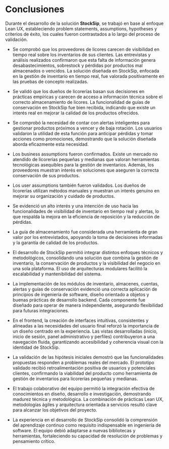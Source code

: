# Conclusiones #

Durante el desarrollo de la solución **StockSip**, se trabajó en base al enfoque Lean UX, estableciendo problem statements, assumptions, hypotheses y criterios de éxito, los cuales fueron contrastados a lo largo del proceso de validación.

- Se comprobó que los proveedores de licores carecen de visibilidad en tiempo real sobre los inventarios de sus clientes. Las entrevistas y análisis realizados confirmaron que esta falta de información genera desabastecimientos, sobrestock y pérdidas por productos mal almacenados o vencidos. La solución diseñada en StockSip, enfocada en la gestión de inventario en tiempo real, fue valorada positivamente en las pruebas de concepto realizadas.

- Se validó que los dueños de licorerías basan sus decisiones en prácticas empíricas y carecen de acceso a información técnica sobre el correcto almacenamiento de licores. La funcionalidad de guías de conservación en StockSip fue bien recibida, indicando que existe un interés real en mejorar la calidad de los productos ofrecidos.

- Se comprobó la necesidad de contar con alertas inteligentes para gestionar productos próximos a vencer y de baja rotación. Los usuarios validaron la utilidad de esta función para anticipar pérdidas y tomar acciones como promociones, demostrando que la solución diseñada aborda eficazmente esta necesidad.

- Los business assumptions fueron confirmados. Existe un mercado no atendido de licorerías pequeñas y medianas que valoran herramientas tecnológicas asequibles para la gestión de inventarios. Además, los proveedores muestran interés en soluciones que aseguren la correcta conservación de sus productos.

- Los user assumptions también fueron validados. Los dueños de licorerías utilizan métodos manuales y muestran un interés genuino en mejorar su organización y cuidado de productos.

- Se evidenció un alto interés y una intención de uso hacia las funcionalidades de visibilidad de inventario en tiempo real y alertas, lo que respalda la mejora en la eficiencia de reposición y la reducción de pérdidas.

- La guía de almacenamiento fue considerada una herramienta de gran valor por los entrevistados, apoyando la toma de decisiones informadas y la garantía de calidad de los productos.

- El desarrollo de StockSip permitió integrar distintos enfoques técnicos y metodológicos, consolidando una solución que combina la gestión de inventario, la conservación de productos y la visibilidad del negocio en una sola plataforma. El uso de arquitecturas modulares facilitó la escalabilidad y mantenibilidad del sistema.

- La implementación de los módulos de inventario, almacenes, cuentas, alertas y guías de conservación evidenció una correcta aplicación de principios de ingeniería de software, diseño orientado a objetos y buenas prácticas de desarrollo backend. Cada componente fue diseñado para operar de manera independiente, asegurando flexibilidad para futuras integraciones.

- En el frontend, la creación de interfaces intuitivas, consistentes y alineadas a las necesidades del usuario final reforzó la importancia de un diseño centrado en la experiencia. Las vistas desarrolladas (inicio, inicio de sesión, panel administrativo y perfiles) contribuyeron a una navegación fluida, garantizando accesibilidad y coherencia visual con la identidad de StockSip.

- La validación de las hipótesis iniciales demostró que las funcionalidades propuestas responden a problemas reales del mercado. El prototipo validado recibió retroalimentación positiva de usuarios y potenciales clientes, confirmando la viabilidad del producto como herramienta de gestión de inventarios para licorerías pequeñas y medianas.


- El trabajo colaborativo del equipo permitió la integración efectiva de conocimientos en diseño, desarrollo e investigación, demostrando madurez técnica y metodológica. La combinación de prácticas Lean UX, metodologías ágiles y arquitectura orientada a servicios resultó clave para alcanzar los objetivos del proyecto.

- La experiencia en el desarrollo de StockSip consolidó la comprensión del aprendizaje continuo como requisito indispensable en ingeniería de software. El equipo debió adaptarse a nuevas bibliotecas y herramientas, fortaleciendo su capacidad de resolución de problemas y pensamiento crítico.
